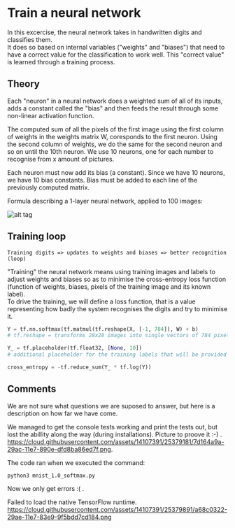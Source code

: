 # Train a neural network

In this excercise, the neural network takes in handwritten digits and classifies them.   
It does so based on internal variables ("weights" and "biases") that need to have a correct value for the classification to work well. This "correct value" is learned through a training process.   

## Theory
Each "neuron" in a neural network does a weighted sum of all of its inputs, adds a constant called the "bias" and then feeds the result through some non-linear activation function.   


The computed sum of all the pixels of the first image using the first column of weights in the weights matrix W, coresponds to the first neuron. Using the second column of weights, we do the same for the second neuron and so on until the 10th neuron. We use 10 neurons, one for each number to recognise from x amount of pictures.   


Each neuron must now add its bias (a constant). Since we have 10 neurons, we have 10 bias constants. Bias must be added to each line of the previously computed matrix.   

Formula describing a 1-layer neural network, applied to 100 images:

![alt tag](https://codelabs.developers.google.com/codelabs/cloud-tensorflow-mnist/img/206327168bc85294.png)


## Training loop
```Terminal
Training digits => updates to weights and biases => better recognition (loop)
```
"Training" the neural network means using training images and labels to adjust weights and biases so as to minimise the cross-entropy loss function (function of weights, biases, pixels of the training image and its known label).  
To drive the training, we will define a loss function, that is a value representing how badly the system recognises the digits and try to minimise it.
```Python
Y = tf.nn.softmax(tf.matmul(tf.reshape(X, [-1, 784]), W) + b)
# tf.reshape = transforms 28x28 images into single vectors of 784 pixels with one possibility

Y_ = tf.placeholder(tf.float32, [None, 10])
# additional placeholder for the training labels that will be provided alongside training images.

cross_entropy = -tf.reduce_sum(Y_ * tf.log(Y))
```


## Comments
We are not sure what questions we are suposed to answer, but here is a description on how far we have come.

We managed to get the console tests working and print the tests out, but lost the abillity along the way (during installations).
Picture to proove it :-) .  
https://cloud.githubusercontent.com/assets/14107391/25379181/7d164a9a-29ac-11e7-890e-dfd8ba86ed7f.png.   

The code ran when we executed the command:
```Terminal
python3 mnist_1.0_softmax.py
```
Now we only get errors :( .   

Failed to load the native TensorFlow runtime.   
https://cloud.githubusercontent.com/assets/14107391/25379891/a68c0322-29ae-11e7-83e9-9f5bdd7cd184.png
